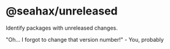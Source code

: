 # @seahax/unreleased

Identify packages with unreleased changes.

"Oh... I forgot to change that version number!" - You, probably
